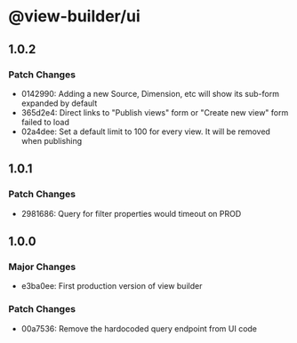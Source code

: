 # @view-builder/ui

## 1.0.2

### Patch Changes

- 0142990: Adding a new Source, Dimension, etc will show its sub-form expanded by default
- 365d2e4: Direct links to "Publish views" form or "Create new view" form failed to load
- 02a4dee: Set a default limit to 100 for every view. It will be removed when publishing

## 1.0.1

### Patch Changes

- 2981686: Query for filter properties would timeout on PROD

## 1.0.0

### Major Changes

- e3ba0ee: First production version of view builder

### Patch Changes

- 00a7536: Remove the hardocoded query endpoint from UI code
